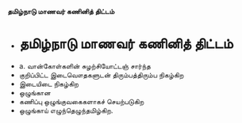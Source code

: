 **தமிழ்நாடு மாணவர் கணினித் திட்டம்**
- # தமிழ்நாடு மாணவர் கணினித் திட்டம்
- a. வான்கோள்களின் சுழற்சியோட்டஞ் சார்ந்த
- குறிப்பிட்ட இடைவௌதகளுடன் திரும்பத்திரும்ப நிகழ்கிற
- இடையிடை நிகழ்கிற
- ஒழுங்கான
- கணிப்பு ஒழுங்குவகைகளாகச் செயற்படுகிற
- ஒழுங்காய் எழுந்தெழுந்தமிழ்கிற.

